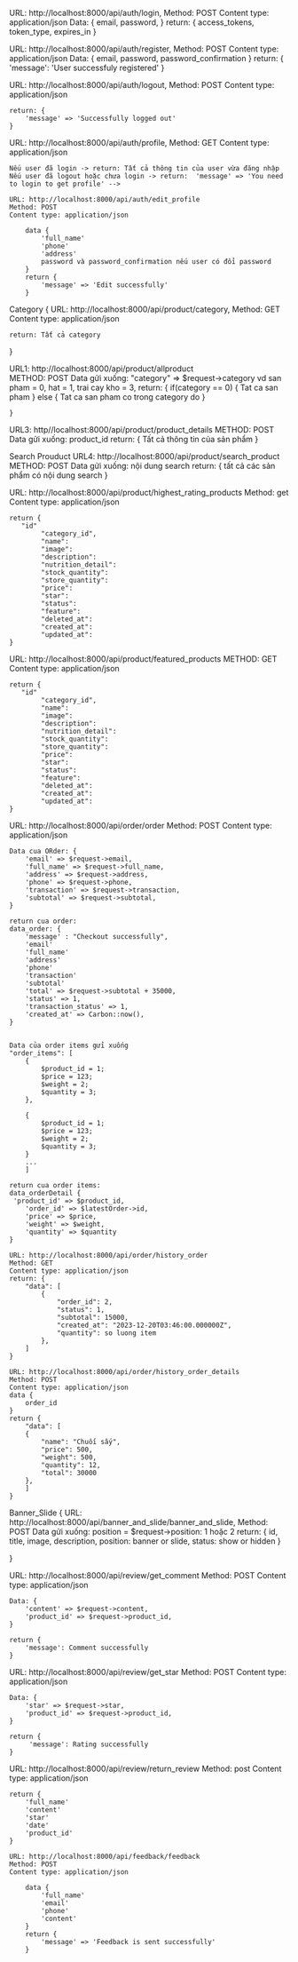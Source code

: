 <!-- ///////////////////////////////////// AUTH /////////////////////////////////////////-->
<!-- Login { -->
URL: http://localhost:8000/api/auth/login,
Method: POST
Content type: application/json
Data: {
email,
password,
}
return: {
access_tokens,
token_type,
expires_in
}


<!-- Register { -->
URL: http://localhost:8000/api/auth/register,
Method: POST
Content type: application/json
Data: {
email,
password,
password_confirmation
}
return: {
'message': 'User successfuly registered'
}


<!-- Logout { -->
URL: http://localhost:8000/api/auth/logout,
Method: POST
Content type: application/json

    return: {
        'message' => 'Successfully logged out'
    }


<!-- Profile { -->
URL: http://localhost:8000/api/auth/profile,
Method: GET
Content type: application/json

    Nếu user đã login -> return: Tất cả thông tin của user vừa đăng nhập
    Nếu user đã logout hoặc chưa login -> return:  'message' => 'You need to login to get profile' -->



<!-- Edit profile { -->
    URL: http://localhost:8000/api/auth/edit_profile
    Method: POST
    Content type: application/json

        data {
            'full_name'
            'phone'
            'address'
            password và password_confirmation nếu user có đổi password
        }
        return {
            'message' => 'Edit successfully'    
        }

<!-- ///////////////////////////////////// CATEGORY /////////////////////////////////////////-->

Category {
URL: http://localhost:8000/api/product/category,
Method: GET
Content type: application/json

    return: Tất cả category

}

<!-- ///////////////////////////////////// PRODUCT /////////////////////////////////////////-->

<!-- Product { -->
URL1: http://localhost:8000/api/product/allproduct  
METHOD: POST
    Data gửi xuống: 
        "category" => $request->category vd san pham = 0, hat = 1, trai cay kho = 3,
     return: {
        if(category == 0) {
            Tat ca san pham 
        }
        else {
            Tat ca san pham co trong category do
        }

    }


<!-- Product Details -->
URL3: http//localhost:8000/api/product/product_details
METHOD: POST
    Data gửi xuống: product_id
    return: {
        Tất cả thông tin của sản phẩm
    }

Search Prouduct
URL4: http://localhost:8000/api/product/search_product
METHOD: POST
    Data gửi xuống: nội dung search
    return: {
        tất cả các sản phẩm có nội dung search
    }


<!-- Top 5 product co sao cao nhat { -->
URL: http://localhost:8000/api/product/highest_rating_products
Method: get
Content type: application/json

    return {
       "id"
            "category_id",
            "name":
            "image":
            "description":
            "nutrition_detail":
            "stock_quantity":
            "store_quantity":
            "price":
            "star":
            "status":
            "feature":
            "deleted_at":
            "created_at":
            "updated_at":
    }



<!-- Top 5 product noi bat  { -->
URL: http://localhost:8000/api/product/featured_products
METHOD: GET
Content type: application/json

    return {
       "id"
            "category_id",
            "name":
            "image":
            "description":
            "nutrition_detail":
            "stock_quantity":
            "store_quantity":
            "price":
            "star":
            "status":
            "feature":
            "deleted_at":
            "created_at":
            "updated_at":
    }




<!-- ///////////////////////////////////// ORDER /////////////////////////////////////////-->

<!-- Order { -->
URL: http://localhost:8000/api/order/order
Method: POST
Content type: application/json

    Data cua ORder: {
        'email' => $request->email,
        'full_name' => $request->full_name,
        'address' => $request->address,
        'phone' => $request->phone,
        'transaction' => $request->transaction,
        'subtotal' => $request->subtotal,
    }

    return cua order:
    data_order: {
        'message' : "Checkout successfully",
        'email'
        'full_name'
        'address'
        'phone'
        'transaction'
        'subtotal'
        'total' => $request->subtotal + 35000,
        'status' => 1,
        'transaction_status' => 1,
        'created_at' => Carbon::now(),
    }


    Data của order items gửi xuống
    "order_items": [
        {
            $product_id = 1;
            $price = 123;
            $weight = 2;
            $quantity = 3;
        },

        {
            $product_id = 1;
            $price = 123;
            $weight = 2;
            $quantity = 3;
        }
        ...
        ]

    return cua order items:
    data_orderDetail {
     'product_id' => $product_id,
        'order_id' => $latestOrder->id,
        'price' => $price,
        'weight' => $weight,
        'quantity' => $quantity
    }


<!-- History Order { -->
    URL: http://localhost:8000/api/order/history_order
    Method: GET
    Content type: application/json
    return: {
        "data": [
            {
                "order_id": 2,
                "status": 1,
                "subtotal": 15000,
                "created_at": "2023-12-20T03:46:00.000000Z",
                "quantity": so luong item 
            },
        ]
    }


<!-- History order details { -->
    URL: http://localhost:8000/api/order/history_order_details
    Method: POST
    Content type: application/json
    data {
        order_id
    }
    return {
        "data": [
        {
            "name": "Chuối sấy",
            "price": 500,
            "weight": 500,
            "quantity": 12,
            "total": 30000
        },
        ]
    }


<!-- ///////////////////////////////////// Banner_Slide /////////////////////////////////////////-->
Banner_Slide {
URL: http://localhost:8000/api/banner_and_slide/banner_and_slide,
Method: POST
    Data gửi xuống: position = $request->position: 1 hoặc 2
    return: {
        id, title, image, description, position: banner or slide, status: show or hidden
    }

}

<!-- ///////////////////////////////////// Review /////////////////////////////////////////-->
<!-- Get Comments { -->
URL: http://localhost:8000/api/review/get_comment
Method: POST
Content type: application/json

    Data: {
        'content' => $request->content,
        'product_id' => $request->product_id,
    }

    return {
        'message': Comment successfully
    }



<!-- Get Rating { -->
URL: http://localhost:8000/api/review/get_star
Method: POST
Content type: application/json

    Data: {
        'star' => $request->star,
        'product_id' => $request->product_id,
    }

    return {
         'message': Rating successfully
    }



<!-- Comment, Rating: Trả lên FE { -->
URL: http://localhost:8000/api/review/return_review
Method: post
Content type: application/json

    return {
        'full_name'
        'content'
        'star'
        'date'
        'product_id'
    }



<!-- ///////////////////////////////////// Feedback /////////////////////////////////////////-->
<!-- Feedback { -->
    URL: http://localhost:8000/api/feedback/feedback
    Method: POST
    Content type: application/json

        data {
            'full_name'
            'email'
            'phone'
            'content'
        }
        return {
            'message' => 'Feedback is sent successfully'    
        }


